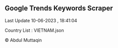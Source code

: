 

## Google Trends Keywords Scraper 
 
Last Update 10-06-2023 , 18:41:04

Country List :
VIETNAM.json



© Abdul Muttaqin 
